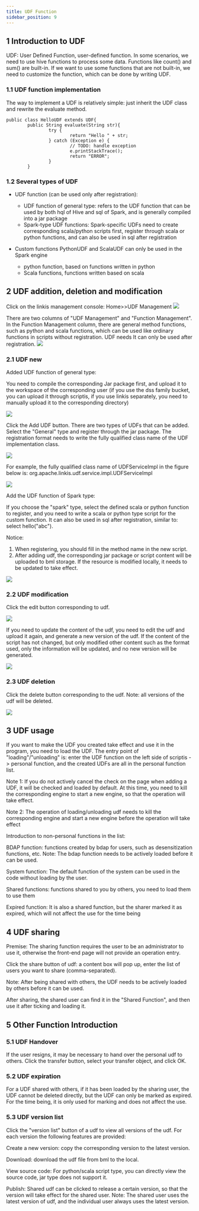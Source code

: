 ```yaml
---
title: UDF Function
sidebar_position: 9
---
```


## 1 Introduction to UDF
UDF: User Defined Function, user-defined function. In some scenarios, we need to use hive functions to process some data. Functions like count() and sum() are built-in. If we want to use some functions that are not built-in, we need to customize the function, which can be done by writing UDF.

### 1.1 UDF function implementation

The way to implement a UDF is relatively simple: just inherit the UDF class and rewrite the evaluate method.  

```
public class HelloUDF extends UDF{
        public String evaluate(String str){
                try {
                        return "Hello " + str;
                } catch (Exception e) {
                        // TODO: handle exception
                        e.printStackTrace();
                        return "ERROR";
                }
        }
```


### 1.2 Several types of UDF

- UDF function (can be used only after registration):
    - UDF function of general type: refers to the UDF function that can be used by both hql of Hive and sql of Spark, and is generally compiled into a jar package
    - Spark-type UDF functions: Spark-specific UDFs need to create corresponding scala/python scripts first, register through scala or python functions, and can also be used in sql after registration

- Custom functions PythonUDF and ScalaUDF can only be used in the Spark engine
    - python function, based on functions written in python
    - Scala functions, functions written based on scala


## 2 UDF addition, deletion and modification
Click on the linkis management console: Home>>UDF Management
![](/Images/udf/udf_01.png)


There are two columns of "UDF Management" and "Function Management". In the Function Management column, there are general method functions, such as python and scala functions, which can be used like ordinary functions in scripts without registration. UDF needs It can only be used after registration.
![](/Images/udf/udf_02.png)


### 2.1 UDF new
Added UDF function of general type:

You need to compile the corresponding Jar package first, and upload it to the workspace of the corresponding user (if you use the dss family bucket, you can upload it through scriptis, if you use linkis separately, you need to manually upload it to the corresponding directory)

![](/Images/udf/udf_09.png)

Click the Add UDF button. There are two types of UDFs that can be added. Select the "General" type and register through the jar package. The registration format needs to write the fully qualified class name of the UDF implementation class.

![](/Images/udf/udf_03.png)

For example, the fully qualified class name of UDFServiceImpl in the figure below is: org.apache.linkis.udf.service.impl.UDFServiceImpl

![](../images/udf-cllass.png)

Add the UDF function of Spark type:

If you choose the "spark" type, select the defined scala or python function to register, and you need to write a scala or python type script for the custom function. It can also be used in sql after registration, similar to: select hello("abc").

Notice:
1. When registering, you should fill in the method name in the new script.
2. After adding udf, the corresponding jar package or script content will be uploaded to bml storage. If the resource is modified locally, it needs to be updated to take effect.

![](/Images/udf/udf_04.png)

### 2.2 UDF modification

Click the edit button corresponding to udf.

![](/Images/udf/udf_05.png)


If you need to update the content of the udf, you need to edit the udf and upload it again, and generate a new version of the udf. If the content of the script has not changed, but only modified other content such as the format used, only the information will be updated, and no new version will be generated.

![](/Images/udf/udf_06.png)

### 2.3 UDF deletion

Click the delete button corresponding to the udf. Note: all versions of the udf will be deleted.

![](/Images/udf/udf_07.png)

## 3 UDF usage
If you want to make the UDF you created take effect and use it in the program, you need to load the UDF. The entry point of "loading"/"unloading" is: enter the UDF function on the left side of scriptis -> personal function, and the created UDFs are all in the personal function list.

Note 1: If you do not actively cancel the check on the page when adding a UDF, it will be checked and loaded by default. At this time, you need to kill the corresponding engine to start a new engine, so that the operation will take effect.

Note 2: The operation of loading/unloading udf needs to kill the corresponding engine and start a new engine before the operation will take effect

Introduction to non-personal functions in the list:

BDAP function: functions created by bdap for users, such as desensitization functions, etc. Note: The bdap function needs to be actively loaded before it can be used.

System function: The default function of the system can be used in the code without loading by the user.

Shared functions: functions shared to you by others, you need to load them to use them

Expired function: It is also a shared function, but the sharer marked it as expired, which will not affect the use for the time being



## 4 UDF sharing
Premise: The sharing function requires the user to be an administrator to use it, otherwise the front-end page will not provide an operation entry.

Click the share button of udf: a content box will pop up, enter the list of users you want to share (comma-separated).

Note: After being shared with others, the UDF needs to be actively loaded by others before it can be used.



After sharing, the shared user can find it in the "Shared Function", and then use it after ticking and loading it.

## 5 Other Function Introduction
### 5.1 UDF Handover

If the user resigns, it may be necessary to hand over the personal udf to others. Click the transfer button, select your transfer object, and click OK.



### 5.2 UDF expiration

For a UDF shared with others, if it has been loaded by the sharing user, the UDF cannot be deleted directly, but the UDF can only be marked as expired. For the time being, it is only used for marking and does not affect the use.

### 5.3 UDF version list

Click the "version list" button of a udf to view all versions of the udf. For each version the following features are provided:

Create a new version: copy the corresponding version to the latest version.

Download: download the udf file from bml to the local.

View source code: For python/scala script type, you can directly view the source code, jar type does not support it.

Publish: Shared udf can be clicked to release a certain version, so that the version will take effect for the shared user. Note: The shared user uses the latest version of udf, and the individual user always uses the latest version.

